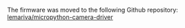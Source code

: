 The firmware was moved to the following Github repository: [lemariva/micropython-camera-driver](https://github.com/lemariva/micropython-camera-driver)